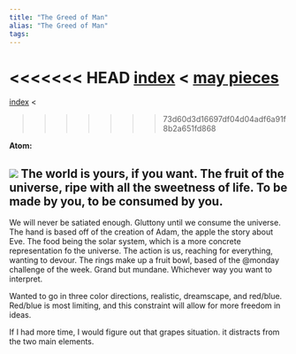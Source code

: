 ```yaml
---
title: "The Greed of Man"
alias: "The Greed of Man"
tags: 
---
```


<<<<<<< HEAD
[index](/.md) < [may pieces](may-pieces.md)
=======
[index](/.md) < 
>>>>>>> 73d60d3d16697df04d04adf6a91f8b2a651fd868

**Atom:** 

![](greed%20of%20man%20-%20ill%20fin%201.png)
The world is yours, if you want. The fruit of the universe, ripe with all the sweetness of life. To be made by you, to be consumed by you. 
-----

We will never be satiated enough. Gluttony until we consume the universe. The hand is based off of the creation of Adam, the apple the story about Eve. The food being the solar system, which is a more concrete representation fo the universe. The action is us, reaching for everything, wanting to devour. The rings make up a fruit bowl, based of the @monday challenge of the week. Grand but mundane. Whichever way you want to interpret. 

Wanted to go in three color directions, realistic, dreamscape, and red/blue. Red/blue is most limiting, and this constraint will allow for more freedom in ideas.

If I had more time, I would figure out that grapes situation. it distracts from the two main elements.